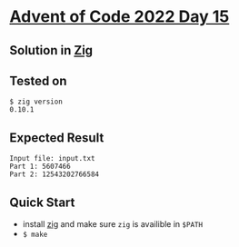 # [Advent of Code 2022 Day 15](https://adventofcode.com/2022/day/15)
## Solution in [Zig](https://ziglang.org/)

## Tested on 

```console
$ zig version
0.10.1
```

## Expected Result

```console
Input file: input.txt
Part 1: 5607466
Part 2: 12543202766584
```

## Quick Start
- install [zig](https://ziglang.org/download/) and make sure `zig` is availible in `$PATH`
- `$ make`
